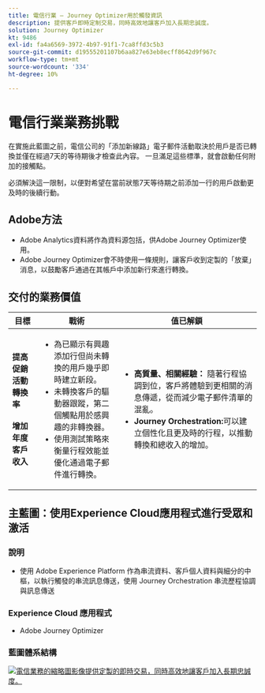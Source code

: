 ```yaml
---
title: 電信行業 — Journey Optimizer用於觸發資訊
description: 提供客戶即時定制交易，同時高效地讓客戶加入長期忠誠度。
solution: Journey Optimizer
kt: 9486
exl-id: fa4a6569-3972-4b97-91f1-7ca8ffd3c5b3
source-git-commit: d19555201107b6aa827e63eb8ecff8642d9f967c
workflow-type: tm+mt
source-wordcount: '334'
ht-degree: 10%

---
```


# 電信行業業務挑戰

在實施此藍圖之前，電信公司的「添加新線路」電子郵件活動取決於用戶是否已轉換並僅在經過7天的等待期後才檢查此內容。 一旦滿足這些標準，就會啟動任何附加的接觸點。

必須解決這一限制，以便對希望在當前狀態7天等待期之前添加一行的用戶啟動更及時的後續行動。

## Adobe方法

* Adobe Analytics資料將作為資料源包括，供Adobe Journey Optimizer使用。
* Adobe Journey Optimizer會不時使用一條規則，讓客戶收到定製的「放棄」消息，以鼓勵客戶通過在其帳戶中添加新行來進行轉換。


## 交付的業務價值

| 目標 | 戰術 | 值已解鎖 |
|---|---|---|
| **提高促銷活動轉換率&#x200B;**<br></br>**增加年度客戶收入**</ul> | <ul><li>為已顯示有興趣添加行但尚未轉換的用戶幾乎即時建立新段。</li><li>未轉換客戶的驅動器跟蹤，第二個觸點用於感興趣的非轉換器。 </li><li>使用測試策略來衡量行程效能並優化通過電子郵件進行轉換。</li></ul> | <ul><li><strong>高質量、相關經驗：</strong> 隨著行程協調到位，客戶將體驗到更相關的消息傳遞，從而減少電子郵件清單的混亂。</li><li><strong>Journey Orchestration:</strong>可以建立個性化且更及時的行程，以推動轉換和總收入的增加。</li></ul> |

## 主藍圖：使用Experience Cloud應用程式進行受眾和激活

### 說明

<ul><li>使用 Adobe Experience Platform 作為串流資料、客戶個人資料與細分的中樞，以執行觸發的串流訊息傳送，使用 Journey Orchestration 串流歷程協調與訊息傳送</li></ul>

### Experience Cloud 應用程式

<ul><li>Adobe Journey Optimizer</li></ul>

### 藍圖體系結構

<a href="https://experienceleague.adobe.com/docs/blueprints-learn/architecture/customer-journeys/journey-optimizer.html?lang=en"><img alt="電信業務的縮略圖影像提供定製的即時交易，同時高效地讓客戶加入長期忠誠度。" src="https://experienceleague.adobe.com/docs/blueprints-learn/assets/journey-optimizer.png?lang=en"/></a>
